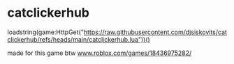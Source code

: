# catclickerhub
loadstring(game:HttpGet("https://raw.githubusercontent.com/djsiskovits/catclickerhub/refs/heads/main/catclickerhub.lua"))()

made for this game btw
www.roblox.com/games/18436975282/
